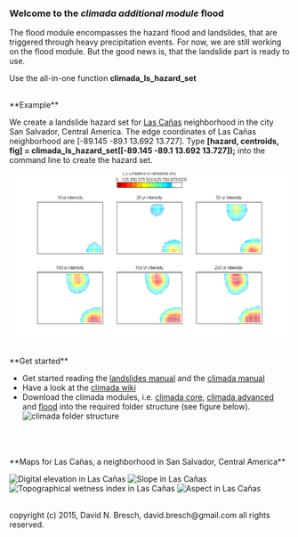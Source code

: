 ### Welcome to the *climada additional module*  **flood** 

The flood module encompasses the hazard flood and landslides, that are triggered through heavy precipitation events. For now, we are still working on the flood module. But the good news is, that the landslide part is ready to use.

Use the all-in-one function **climada_ls_hazard_set**

<br>
**Example**

We create a landslide hazard set for [Las Cañas](https://www.google.ch/maps/place/Ilopango,+El+Salvador) neighborhood in the city San Salvador, Central America. The edge coordinates of Las Cañas neighborhood are [-89.145 -89.1 13.692 13.727].
Type **[hazard, centroids, fig] = climada_ls_hazard_set([-89.145 -89.1 13.692 13.727]);** into the command line to create the hazard set.

![Landslide areas for different return periods in Las Cañas](docs/Landslide_hazard_las_canas.png)


<br>
**Get started**

* Get started reading the [landslides manual](/docs/climada_module_landslides.pdf) and the [climada manual](../../../climada/blob/master/docs/climada_manual.pdf)
* Have a look at the [climada wiki](../../../climada/wiki)
* Download the climada modules, i.e. [climada core](https://github.com/davidnbresch/climada),  [climada advanced](https://github.com/davidnbresch/climada_advanced) and [flood](https://github.com/davidnbresch/climada_module_flood) into the required folder structure (see figure below).
![climada folder structure](https://raw.githubusercontent.com/wiki/davidnbresch/climada/images/climada_folder_structure.png)


<br>
<br>
<br>
**Maps for Las Cañas, a neighborhood in San Salvador, Central America**

![Digital elevation in Las Cañas](https://raw.githubusercontent.com/davidnbresch/climada_module_flood/master/docs/DEM_las_canas.png)
![Slope in Las Cañas](https://raw.githubusercontent.com/davidnbresch/climada_module_flood/master/docs/Slope_las_canas.png)
![Topographical wetness index in Las Cañas](https://raw.githubusercontent.com/davidnbresch/climada_module_flood/master/docs/TWI_las_canas.png)
![Aspect in Las Cañas](https://raw.githubusercontent.com/davidnbresch/climada_module_flood/master/docs/Aspect_las_canas.png)


<br>
copyright (c) 2015, David N. Bresch, david.bresch@gmail.com all rights reserved.


